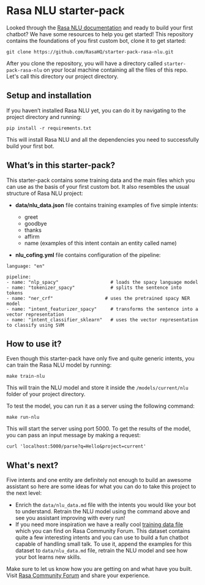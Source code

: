 # Rasa NLU starter-pack

Looked through the [Rasa NLU documentation](http://rasa.com/docs/nlu/) and ready to build your first chatbot? We have some resources to help you get started! This repository contains the foundations of you first custom bot, clone it to get started:

```
git clone https://github.com/RasaHQ/starter-pack-rasa-nlu.git
```

After you clone the repository, you will have a directory called `starter-pack-rasa-nlu` on your local machine containing all the files of this repo. Let's call this directory our project directory.


## Setup and installation

If you haven’t installed Rasa NLU yet, you can do it by navigating to the project directory and running:
```
pip install -r requirements.txt
```
This will install Rasa NLU and all the dependencies you need to successfully build your first bot.


## What’s in this starter-pack?

This starter-pack contains some training data and the main files which you can use as the basis of your first custom bot. It also resembles the usual structure of Rasa NLU project:

- **data/nlu_data.json** file contains training examples of five simple intents:
	- greet
	- goodbye
	- thanks
	- affirm
	- name (examples of this intent contain an entity called name)
	
- **nlu_cofing.yml** file contains configuration of the pipeline:
```text
language: "en"

pipeline:
- name: "nlp_spacy"                   # loads the spacy language model
- name: "tokenizer_spacy"             # splits the sentence into tokens
- name: "ner_crf"                   # uses the pretrained spacy NER model
- name: "intent_featurizer_spacy"     # transforms the sentence into a vector representation
- name: "intent_classifier_sklearn"   # uses the vector representation to classify using SVM
```	

## How to use it?
Even though this starter-pack have only five and quite generic intents, you can train the Rasa NLU model by running:

```make train-nlu```

This will train the NLU model and store it inside the `/models/current/nlu` folder of your project directory.

To test the model, you can run it as a server using the following command:

```make run-nlu```

This will start the server using port 5000. To get the results of the model, you can pass an input message by making a request:

```curl 'localhost:5000/parse?q=Hello&project=current'```

## What's next?
Five intents and one entity are definitely not enough to build an awesome assistant so here are some ideas for what you can do to take this project to the next level:

- Enrich the `data/nlu_data.md` file with the intents you would like your bot to understand. Retrain the NLU model using the command above and see you assistant improving with every run!
- If you need more inspiration we have a really cool [training data file](https://forum.rasa.com/t/rasa-starter-pack/704) which you can find on Rasa Community Forum. This dataset contains quite a few interesting intents and you can use to build a fun chatbot capable of handling small talk. To use it, append the examples for this dataset to `data/nlu_data.md` file, retrain the NLU model and see how your bot learns new skills.


Make sure to let us know how you are getting on and what have you built. Visit [Rasa Community Forum](https://forum.rasa.com) and share your experience.
